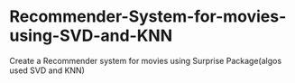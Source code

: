 # Recommender-System-for-movies-using-SVD-and-KNN
Create a Recommender system for movies using Surprise Package(algos used SVD and KNN)

